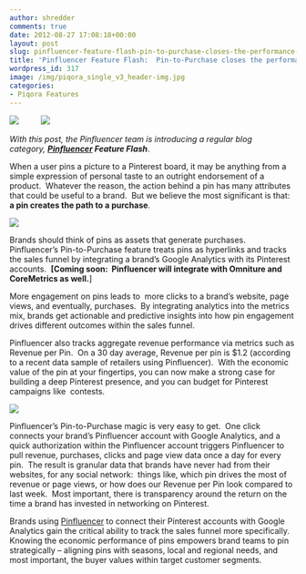 ```yaml
---
author: shredder
comments: true
date: 2012-08-27 17:08:18+00:00
layout: post
slug: pinfluencer-feature-flash-pin-to-purchase-closes-the-performance-loop
title: 'Pinfluencer Feature Flash:  Pin-to-Purchase closes the performance loop   '
wordpress_id: 317
image: /img/piqora_single_v3_header-img.jpg
categories:
- Piqora Features
---
```


[![](http://blog.pinfluencer.com/wp-content/uploads/2012/08/Revenue-per-pin-08.24.12.png)](http://blog.pinfluencer.com/wp-content/uploads/2012/08/Revenue-per-pin-08.24.12.png)          ![](http://blog.pinfluencer.com/wp-content/uploads/2012/08/Revenue-and-clicks-08.24.12.png)



_With this post, the Pinfluencer team is introducing a regular blog category, **[Pinfluencer](http://www.pinfluencer.com) Feature Flash**_.

When a user pins a picture to a Pinterest board, it may be anything from a simple expression of personal taste to an outright endorsement of a product.  Whatever the reason, the action behind a pin has many attributes that could be useful to a brand.  But we believe the most significant is that: **a pin creates the path to a purchase**.<!-- more -->

[![](http://blog.pinfluencer.com/wp-content/uploads/2012/08/Pinfluencer-funnel-08.24.12.jpg)](http://blog.pinfluencer.com/wp-content/uploads/2012/08/Pinfluencer-funnel-08.24.12.jpg)

Brands should think of pins as assets that generate purchases.  Pinfluencer’s Pin-to-Purchase feature treats pins as hyperlinks and tracks the sales funnel by integrating a brand’s Google Analytics with its Pinterest accounts.  **[Coming soon:  Pinfluencer will integrate with Omniture and CoreMetrics as well.**]

More engagement on pins leads to  more clicks to a brand’s website, page views, and eventually, purchases.  By integrating analytics into the metrics mix, brands get actionable and predictive insights into how pin engagement drives different outcomes within the sales funnel.

Pinfluencer also tracks aggregate revenue performance via metrics such as Revenue per Pin.  On a 30 day average, Revenue per pin is $1.2 (according to a recent data sample of retailers using Pinfluencer).  With the economic value of the pin at your fingertips, you can now make a strong case for building a deep Pinterest presence, and you can budget for Pinterest campaigns like  contests.


[![](http://blog.pinfluencer.com/wp-content/uploads/2012/08/gashot-1024x211.png)](http://blog.pinfluencer.com/wp-content/uploads/2012/08/gashot.png)


Pinfluencer’s Pin-to-Purchase magic is very easy to get.  One click connects your brand’s Pinfluencer account with Google Analytics, and a quick authorization within the Pinfluencer account triggers Pinfluencer to pull revenue, purchases, clicks and page view data once a day for every pin.  The result is granular data that brands have never had from their websites, for any social network:  things like, which pin drives the most of revenue or page views, or how does our Revenue per Pin look compared to last week.  Most important, there is transparency around the return on the time a brand has invested in networking on Pinterest.

Brands using [Pinfluencer](http://www.pinfluencer.com) to connect their Pinterest accounts with Google Analytics gain the critical ability to track the sales funnel more specifically.  Knowing the economic performance of pins empowers brand teams to pin strategically – aligning pins with seasons, local and regional needs, and most important, the buyer values within target customer segments.


